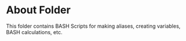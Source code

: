 # About Folder
This folder contains BASH Scripts for making aliases, creating variables, BASH calculations, etc.
